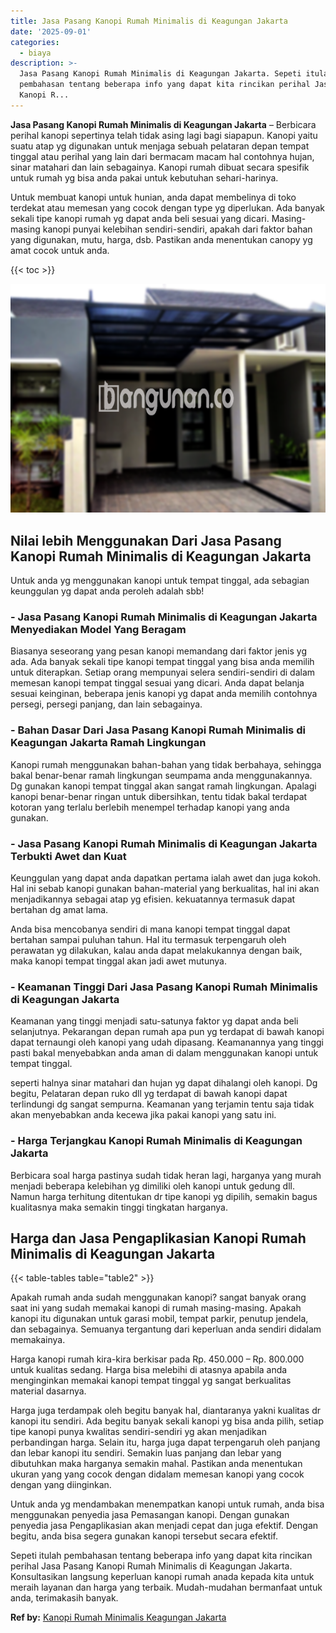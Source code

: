 ```yaml
---
title: Jasa Pasang Kanopi Rumah Minimalis di Keagungan Jakarta
date: '2025-09-01'
categories:
  - biaya
description: >-
  Jasa Pasang Kanopi Rumah Minimalis di Keagungan Jakarta. Sepeti itulah
  pembahasan tentang beberapa info yang dapat kita rincikan perihal Jasa Pasang
  Kanopi R...
---
```


**Jasa Pasang Kanopi Rumah Minimalis di Keagungan Jakarta** – Berbicara perihal kanopi sepertinya telah tidak asing lagi bagi siapapun. Kanopi yaitu suatu atap yg digunakan untuk menjaga sebuah pelataran depan tempat tinggal atau perihal yang lain dari bermacam macam hal contohnya hujan, sinar matahari dan lain sebagainya. Kanopi rumah dibuat secara spesifik untuk rumah yg bisa anda pakai untuk kebutuhan sehari-harinya.

Untuk membuat kanopi untuk hunian, anda dapat membelinya di toko terdekat atau memesan yang cocok dengan type yg diperlukan. Ada banyak sekali tipe kanopi rumah yg dapat anda beli sesuai yang dicari. Masing-masing kanopi punyai kelebihan sendiri-sendiri, apakah dari faktor bahan yang digunakan, mutu, harga, dsb. Pastikan anda menentukan canopy yg amat cocok untuk anda.

{{< toc >}}

![Jasa Pasang Kanopi Rumah Minimalis di Keagungan Jakarta](/images/harga-kanopi-minimalis-56.png)

## Nilai lebih Menggunakan Dari Jasa Pasang Kanopi Rumah Minimalis di Keagungan Jakarta

Untuk anda yg menggunakan kanopi untuk tempat tinggal, ada sebagian keunggulan yg dapat anda peroleh adalah sbb!

### \- Jasa Pasang Kanopi Rumah Minimalis di Keagungan Jakarta Menyediakan Model Yang Beragam

Biasanya seseorang yang pesan kanopi memandang dari faktor jenis yg ada. Ada banyak sekali tipe kanopi tempat tinggal yang bisa anda memilih untuk diterapkan. Setiap orang mempunyai selera sendiri-sendiri di dalam memesan kanopi tempat tinggal sesuai yang dicari. Anda dapat belanja sesuai keinginan, beberapa jenis kanopi yg dapat anda memilih contohnya persegi, persegi panjang, dan lain sebagainya.

### \- Bahan Dasar Dari Jasa Pasang Kanopi Rumah Minimalis di Keagungan Jakarta Ramah Lingkungan

Kanopi rumah menggunakan bahan-bahan yang tidak berbahaya, sehingga bakal benar-benar ramah lingkungan seumpama anda menggunakannya. Dg gunakan kanopi tempat tinggal akan sangat ramah lingkungan. Apalagi kanopi benar-benar ringan untuk dibersihkan, tentu tidak bakal terdapat kotoran yang terlalu berlebih menempel terhadap kanopi yang anda gunakan.

### \- Jasa Pasang Kanopi Rumah Minimalis di Keagungan Jakarta Terbukti Awet dan Kuat

Keunggulan yang dapat anda dapatkan pertama ialah awet dan juga kokoh. Hal ini sebab kanopi gunakan bahan-material yang berkualitas, hal ini akan menjadikannya sebagai atap yg efisien. kekuatannya termasuk dapat bertahan dg amat lama.

Anda bisa mencobanya sendiri di mana kanopi tempat tinggal dapat bertahan sampai puluhan tahun. Hal itu termasuk terpengaruh oleh perawatan yg dilakukan, kalau anda dapat melakukannya dengan baik, maka kanopi tempat tinggal akan jadi awet mutunya.

### \- Keamanan Tinggi Dari Jasa Pasang Kanopi Rumah Minimalis di Keagungan Jakarta

Keamanan yang tinggi menjadi satu-satunya faktor yg dapat anda beli selanjutnya. Pekarangan depan rumah apa pun yg terdapat di bawah kanopi dapat ternaungi oleh kanopi yang udah dipasang. Keamanannya yang tinggi pasti bakal menyebabkan anda aman di dalam menggunakan kanopi untuk tempat tinggal.

seperti halnya sinar matahari dan hujan yg dapat dihalangi oleh kanopi. Dg begitu, Pelataran depan ruko dll yg terdapat di bawah kanopi dapat terlindungi dg sangat sempurna. Keamanan yang terjamin tentu saja tidak akan menyebabkan anda kecewa jika pakai kanopi yang satu ini.

### \- Harga Terjangkau Kanopi Rumah Minimalis di Keagungan Jakarta

Berbicara soal harga pastinya sudah tidak heran lagi, harganya yang murah menjadi beberapa kelebihan yg dimiliki oleh kanopi untuk gedung dll. Namun harga terhitung ditentukan dr tipe kanopi yg dipilih, semakin bagus kualitasnya maka semakin tinggi tingkatan harganya.

## Harga dan Jasa Pengaplikasian Kanopi Rumah Minimalis di Keagungan Jakarta

{{< table-tables table="table2" >}}

Apakah rumah anda sudah menggunakan kanopi? sangat banyak orang saat ini yang sudah memakai kanopi di rumah masing-masing. Apakah kanopi itu digunakan untuk garasi mobil, tempat parkir, penutup jendela, dan sebagainya. Semuanya tergantung dari keperluan anda sendiri didalam memakainya.

Harga kanopi rumah kira-kira berkisar pada Rp. 450.000 – Rp. 800.000 untuk kualitas sedang. Harga bisa melebihi di atasnya apabila anda menginginkan memakai kanopi tempat tinggal yg sangat berkualitas material dasarnya.

Harga juga terdampak oleh begitu banyak hal, diantaranya yakni kualitas dr kanopi itu sendiri. Ada begitu banyak sekali kanopi yg bisa anda pilih, setiap tipe kanopi punya kwalitas sendiri-sendiri yg akan menjadikan perbandingan harga. Selain itu, harga juga dapat terpengaruh oleh panjang dan lebar kanopi itu sendiri. Semakin luas panjang dan lebar yang dibutuhkan maka harganya semakin mahal. Pastikan anda menentukan ukuran yang yang cocok dengan didalam memesan kanopi yang cocok dengan yang diinginkan.

Untuk anda yg mendambakan menempatkan kanopi untuk rumah, anda bisa menggunakan penyedia jasa Pemasangan kanopi. Dengan gunakan penyedia jasa Pengaplikasian akan menjadi cepat dan juga efektif. Dengan begitu, anda bisa segera gunakan kanopi tersebut secara efektif.

Sepeti itulah pembahasan tentang beberapa info yang dapat kita rincikan perihal Jasa Pasang Kanopi Rumah Minimalis di Keagungan Jakarta. Konsultasikan langsung keperluan kanopi rumah anada kepada kita untuk meraih layanan dan harga yang terbaik. Mudah-mudahan bermanfaat untuk anda, terimakasih banyak.

**Ref by:**  [Kanopi Rumah Minimalis Keagungan Jakarta](https://id.wikipedia.org/wiki/Kanopi)
